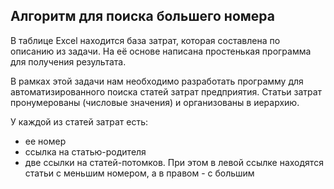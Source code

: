 ## Алгоритм для поиска большего номера

В таблице Excel находится база затрат, которая составлена по описанию из задачи. На её основе написана простенькая программа для получения результата.

В рамках этой задачи нам необходимо разработать программу для автоматизированного поиска статей затрат предприятия. Статьи затрат пронумерованы (числовые значения) и организованы в иерархию. 

У каждой из статей затрат есть: 
- ее номер
- ссылка на статью-родителя
- две ссылки на статей-потомков. При этом в левой ссылке находятся статьи с меньшим номером, а в правом - с большим
